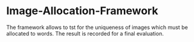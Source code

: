 # Image-Allocation-Framework
The framework allows to tst for the uniqueness of images which must be allocated to words. The result is recorded for a final evaluation.
